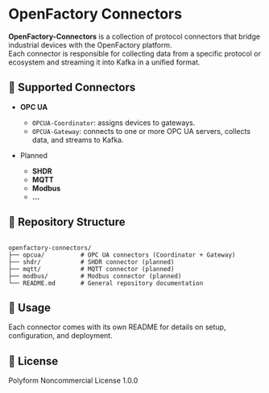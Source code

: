 # OpenFactory Connectors

**OpenFactory-Connectors** is a collection of protocol connectors that bridge industrial devices with the OpenFactory platform.  
Each connector is responsible for collecting data from a specific protocol or ecosystem and streaming it into Kafka in a unified format.

## 🔌 Supported Connectors

- **OPC UA**  
  - `OPCUA-Coordinator`: assigns devices to gateways.  
  - `OPCUA-Gateway`: connects to one or more OPC UA servers, collects data, and streams to Kafka.

- Planned
    - **SHDR**
    - **MQTT**  
    - **Modbus**  
    - **...**

## 📂 Repository Structure

```

openfactory-connectors/
├── opcua/          # OPC UA connectors (Coordinator + Gateway)
├── shdr/           # SHDR connector (planned)
├── mqtt/           # MQTT connector (planned)
├── modbus/         # Modbus connector (planned)
└── README.md       # General repository documentation

```

## 🚀 Usage

Each connector comes with its own README for details on setup, configuration, and deployment.  

## 📜 License

Polyform Noncommercial License 1.0.0

